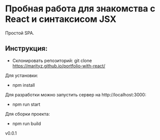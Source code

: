 # Пробная работа для знакомства с React и синтаксисом JSX
 Простой SPA.
 
 
## Инструкция:
- Склонировать репозиторий: git clone https://marityz.github.io/portfolio-with-react/

Для установки:
- npm install

Для разработки можно запустить сервер на http://localhost:3000:
- npm run start

Для сборки проекта:
- npm run build



v0.0.1
